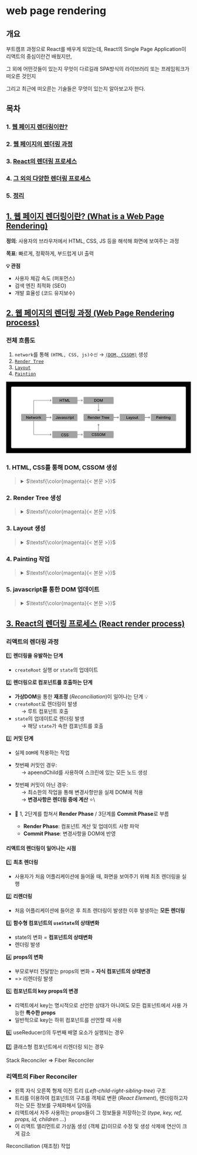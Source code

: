 # web page rendering

## 개요

부트캠프 과정으로 React를 배우게 되었는데, React의 Single Page Application이 리액트의 중심이란건 배웠지만,

그 외에 어떤것들이 있는지 무엇이 다르길래 SPA방식의 라이브러리 또는 프레임워크가 떠오른 것인지

그리고 최근에 떠오른는 기술들은 무엇이 있는지 알아보고자 한다.

## 목차

### 1. [웹 페이지 렌더링이란?](#1-웹페이지-렌더링이란-what-is-a-web-page-rendering)

### 2. [웹 페이지의 렌더링 과정](#2-웹페이지의-렌더링-과정-web-page-rendering-process)

### 3. [React의 렌더링 프로세스](#3-react의-렌더링-프로세스-react-render-process)

### 4. [그 외의 다양한 렌더링 프로세스]()

### 5. [정리]()

##

## [1. 웹 페이지 렌더링이란? (What is a Web Page Rendering)](#1-웹-페이지-렌더링이란)

**정의**: 사용자의 브라우저에서 HTML, CSS, JS 등을 해석해 화면에 보여주는 과정

**목표**: 빠르게, 정확하게, 부드럽게 UI 출력

**💡 관점**

-   사용자 체감 속도 (퍼포먼스)
-   검색 엔진 최적화 (SEO)
-   개발 효율성 (코드 유지보수)

## [2. 웹 페이지의 렌더링 과정 (Web Page Rendering process)](#2-웹-페이지의-렌더링-과정)

### 전체 흐름도

1.  `network`를 통해 `(HTML, CSS, js)수신` → [`(DOM, CSSOM)`](#1-html-css를-통해-dom-cssom-생성) 생성
2.  [`Render Tree`](#2-render-tree-생성)
3.  [`Layout`](#3-layout-생성)
4.  [`Paintion`](#4-painting-작업)

![](./md_image/2025-03-19-22-30-19.png)

### 1. HTML, CSS를 통해 DOM, CSSOM 생성

> <details>
>
> <summary> $\textsf{\color{magenta}{< 본문 >}}$ </summary>
>
> ![](./md_image/2025-03-19-22-37-21.png) > **DOM**
>
> -   HTML을 브라우저가 해석하기 편하게 변환한 객체 트리
> -   HTML로 작성한 요소들의 배치와 모양을 기술한 모든 정보 존재
>
> **CSSOM**
>
> -   CSS로 작성해놓은 요소들의 스타일 관련된 모든 정보 존재
>
> </details>

### 2. Render Tree 생성

> <details>
>
> <summary> $\textsf{\color{magenta}{< 본문 >}}$ </summary>
>
> ![](./md_image/2025-03-19-22-39-19.png)
>
> -   **`DOM`** & **`CSSOM`** 을 합쳐서 렌더트리 생성
> -   **웹페이지의 청사진** 이라고도 불림 (배치와 모양 스타일 모두 존재)
>
> </details>

### 3. Layout 생성

> <details>
>
> <summary> $\textsf{\color{magenta}{< 본문 >}}$ </summary>
>
> ![](./md_image/2025-03-19-22-42-03.png)
>
> -   **`Render Tree`** 기반으로 실제 웹 페이지에 요소들의 배치를 결정하는 작업
>
> </details>

### 4. Painting 작업

> <details>
>
> <summary> $\textsf{\color{magenta}{< 본문 >}}$ </summary>
>
> ![](./md_image/2025-03-19-22-42-56.png)
>
> -   실제로 요소들을 화면에 그려내는 과정
>
> </details>

### 5. javascript를 통한 DOM 업데이트

> <details>
>
> <summary> $\textsf{\color{magenta}{< 본문 >}}$ </summary>
>
> ![](./md_image/2025-03-19-22-44-59.png)
>
> -   `javascript`를 통해 `DOM` 업데이트는 `Critical Rendering Path`를 다시 실행함
> -   각각 `Reflow`, `Repaint`라는 특별한 이름을 지을 정도로 `Layout`과 `painting` 작업은 연산이 많이 필요한 시간이 걸림
> -   그래서 페이지를 업데이트 할 때 DOM의 수정을 최소화 해야함
> -   그러나 서비스의 규모가 커질수록 이는 힘든 일
> -   여기서 React의 Single Page Application (SPA)이 획기적인 성능을 보여주게 되어 프론트의 대세가 됌
>
> </details>

## [3. React의 렌더링 프로세스 (React render process)](#3-react의-렌더링-프로세스)

### 리액트의 렌더링 과정

:one: **렌더링을 유발하는 단계**

-   `createRoot` 실행 or `state`의 업데이트

:two: **렌더링으로 컴포넌트를 호출하는 단계**

-   **가상DOM**을 통한 **재조정** (_Reconciliation_)이 일어나는 단계 :bulb:
-   `createRoot`로 렌더링이 발생\
    　 → 루트 컴포넌트 호출
-   `state`의 업데이트로 렌더링 발생\
    　 → 해당 `state`가 속한 컴포넌트를 호출

:three: **커밋 단계**

-   실제 `DOM`에 적용하는 작업
-   첫번째 커밋인 경우:\
    　 → apeendChild를 사용하여 스크린에 있는 모든 노드 생성
-   첫번째 커밋이 아닌 경우:\
    　 → 최소한의 작업을 통해 변경사항만을 실제 DOM에 적용\
    　 → **변경사항은 렌더링 중에 계산** :star:\

- :pushpin: 1, 2단계를 합쳐서 **Render Phase** / 3단계를 **Commit Phase**로 부름
    - **Render Phase**: 컴포넌트 계산 및 업데이트 사항 파악
    - **Commit Phase**: 변경사항을 DOM에 반영


#### 리액트의 렌더링이 일어나는 시점

:one: **최초 렌더링**

-   사용자가 처음 어플리케이션에 들어올 때, 화면을 보여주기 위해 최초 렌더링을 실행

:two: **리렌더링**

-   처음 어플리케이션에 들어온 후 최초 렌더링이 발생한 이후 발생하는 **모든 렌더링**

:three: **함수형 컴포넌트의 `useState`의 상태변화**

-   state의 변화 = **컴포넌트의 상태변화**
-   렌더링 발생

:four: **props의 변화**

-   부모로부터 전달받는 props의 변화 = **자식 컴포넌트의 상태변경**
-   => 리렌더링 발생

:five: **컴포넌트의 key props의 변경**

-   리액트에서 key는 명시적으로 선언한 상태가 아니여도 모든 컴포넌트에서 사용 가능한 **특수한 props**
-   일반적으로 key는 하위 컴포넌트를 선언할 때 사용

:six: useReducer()의 두번째 배열 요소가 실행되는 경우

:seven: 클래스형 컴포넌트에서 리렌더링 되는 경우

Stack Reconciler => Fiber Reconciler


### 

### 리액트의 Fiber Reconciler
- 왼쪽 자식 오른쪽 형제 이진 트리 (_Left-child-right-sibling-tree_) 구조
- 트리를 이용하여 컴포넌트의 구조를 객체로 변환 (_React Element_), 렌더링하고자하는 모든 정보를 구체화해서 담아둠
- 리액트에서 자주 사용하는 props들이 그 정보들을 저장하는것 (_type, key, ref, props, id, children ..._) 
- 이 리액트 엘리먼트로 가상돔 생성 (객체 값)이므로 수정 및 생성 삭제에 연산이 크게 감소

Reconciliation (재조정) 작업